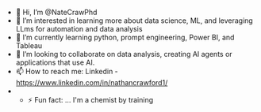 - 👋 Hi, I’m @NateCrawPhd
- 👀 I’m interested in learning more about data science, ML, and leveraging LLms for automation and data analysis
- 🌱 I’m currently learning python, prompt engineering, Power BI, and Tableau
- 💞️ I’m looking to collaborate on data analysis, creating AI agents or applications that use AI.
- 📫 How to reach me: Linkedin - https://www.linkedin.com/in/nathancrawford1/
- - ⚡ Fun fact: ... I'm a chemist by training

<!---
NateCrawPhd/NateCrawPhd is a ✨ special ✨ repository because its `README.md` (this file) appears on your GitHub profile.
You can click the Preview link to take a look at your changes.
--->
